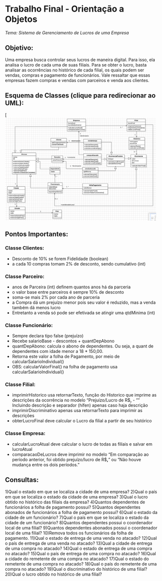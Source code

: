 # Trabalho Final - Orientação a Objetos
_Tema: Sistema de Gerenciamento de Lucros de uma Empresa_

## Objetivo: 
Uma empresa busca controlar seus lucros de maneira digital. Para isso, ela analisa o lucro de cada uma de suas filiais. Para se obter o lucro, basta analisar as ocorrências no histórico de cada filial, os quais podem ser vendas, compras e pagamento de funcionários. Vale ressaltar que essas empresas fazem compras e vendas com parceiros e venda aos clientes.

## Esquema de Classes (clique para redirecionar ao UML):
[<img src="https://github.com/tetenc555/trabOrientObj/blob/main/printUML.png" width="500px" height="auto" />

## Pontos Importantes:

### Classe Clientes:
* Desconto de 10% se forem Fidelidade (boolean)
* a cada 10 compras tomam 2% de desconto, sendo cumulativo (int)
### Classe Parceiro:
* anos de Parceira (int) definem quantos anos há da parceria
* o valor base entre parceiros é sempre 10% de desconto
* soma-se mais 2% por cada ano de parceria
* a Compra dá um prejuízo menor pois seu valor é reduzido, mas a venda também dá menos lucro
* Entretanto a venda só pode ser efetivada se atingir uma qtdMinima (int)
### Classe Funcionário:
* Sempre declara tipo false (prejuízo)
* Recebe salarioBase - descontos + quantDepAbono
* quantDepAbono: calcula o abono de dependentes. Ou seja, a quant de dependentes com idade menor a 18 * 150,00.
* Retorna este valor a folha de Pagamento, por meio de calcularSalarioIndividual()
* OBS: calcularValorFinal() na folha de pagamento usa calcularSalarioIndividual()
### Classe Filial:
- imprimirHistorico usa retornarTexto, função do Historico que imprime as descrições da ocorrência no modelo “Prejuízo/Lucro de R$**,** - ”” Incluindo descrição e separador (hífen) apenas caso haja descrição
- imprimirDiscriminativo apenas usa retornarTexto para imprimir as descrições
- obterLucroFinal deve calcular o Lucro da filial a partir de seu histórico
### Classe Empresa:
- calcularLucroAtual deve calcular o lucro de todas as filiais e salvar em lucroAtual
- comparacaoDeLucros deve imprimir no modelo “Em comparação ao período anterior, foi obtido prejuízo/lucro de R$**,**” ou “Não houve mudança entre os dois períodos.”

## Consultas:

1)Qual o estado em que se localiza a cidade de uma empresa?
2)Qual o país em que se localiza o estado da cidade de uma empresa?
3)Qual o lucro obtido no histórico das filiais da empresa?
4)Quantos dependentes de funcionários a folha de pagamento possui?
5)Quantos dependentes abonados de funcionários a folha de pagamento possui?
6)Qual o estado da cidade de um funcionário? 
7)Qual o país em que se localiza o estado da cidade de um funcionário?
8)Quantos dependentes possui o coordenador local de uma filial?
9)Quantos dependentes abonados possui o coordenador local de uma filial? 
10)Remova todos os funcionários da folha de pagamento.
11)Qual o estado de entrega de uma venda no atacado?
12)Qual o país de entrega de uma venda no atacado?
13)Qual a cidade de entrega de uma compra no atacado?
14)Qual o estado de entrega de uma compra no atacado?
15)Qual o país de entrega de uma compra no atacado?
16)Qual a cidade do remetente de uma compra no atacado?
17)Qual o estado do remetente de uma compra no atacado?
18)Qual o país do remetente de uma compra no atacado?
19)Qual o discriminativo do histórico de uma filial?
20)Qual o lucro obtido no histórico de uma filial? 


